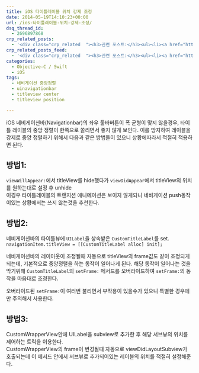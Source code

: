 ```yaml
---
title: iOS 타이틀레이블 위치 강제 조정
date: 2014-05-19T14:10:23+00:00
url: /ios-타이틀레이블-위치-강제-조정/
dsq_thread_id:
  - 2696897868
crp_related_posts:
  - '<div class="crp_related  "><h3>관련 포스트:</h3><ul><li><a href="https://www.letmecompile.com/mysql-innodb-auto-increment-%ec%84%b1%eb%8a%a5-%ec%b5%9c%ec%a0%81%ed%99%94/"     class="post-750"><span class="crp_title">MySQL - InnoDB Auto Increment 성능 최적화</span></a></li><li><a href="https://www.letmecompile.com/api-auth-jwt-jwk-explained/"     class="post-800"><span class="crp_title">API 서버 인증을 위한 JWT와 JWK 이해하기</span></a></li><li><a href="https://www.letmecompile.com/mac-app-recommendation-for-developer/"     class="post-836"><span class="crp_title">개발자를 위한 필수 맥 앱(Mac App) 10선</span></a></li><li><a href="https://www.letmecompile.com/how-cloudflare-works/"     class="post-739"><span class="crp_title">클라우드플레어(Cloudflare) 동작 원리</span></a></li><li><a href="https://www.letmecompile.com/kotlin-coroutine-vs-javascript-async-comparison/"     class="post-873"><span class="crp_title">JavaScript 개발자에게 Kotlin coroutine 10분만에 이해시키기</span></a></li></ul><div class="crp_clear"></div></div>'
crp_related_posts_feed:
  - '<div class="crp_related  "><h3>관련 포스트:</h3><ul><li><a href="https://www.letmecompile.com/mysql-innodb-auto-increment-%ec%84%b1%eb%8a%a5-%ec%b5%9c%ec%a0%81%ed%99%94/"     class="post-750"><span class="crp_title">MySQL - InnoDB Auto Increment 성능 최적화</span></a></li><li><a href="https://www.letmecompile.com/api-auth-jwt-jwk-explained/"     class="post-800"><span class="crp_title">API 서버 인증을 위한 JWT와 JWK 이해하기</span></a></li><li><a href="https://www.letmecompile.com/mac-app-recommendation-for-developer/"     class="post-836"><span class="crp_title">개발자를 위한 필수 맥 앱(Mac App) 10선</span></a></li><li><a href="https://www.letmecompile.com/how-cloudflare-works/"     class="post-739"><span class="crp_title">클라우드플레어(Cloudflare) 동작 원리</span></a></li><li><a href="https://www.letmecompile.com/kotlin-coroutine-vs-javascript-async-comparison/"     class="post-873"><span class="crp_title">JavaScript 개발자에게 Kotlin coroutine 10분만에 이해시키기</span></a></li></ul><div class="crp_clear"></div></div>'
categories:
  - Objective-C / Swift
  - iOS
tags:
  - 네비게이션 중앙정렬
  - uinavigationbar
  - titleview center
  - titleview position

---
```

iOS 네비게이션바(Navigationbar)의 좌우 툴바버튼이 폭 균형이 맞지 않을경우, 타이틀 레이블의 중앙 정렬이 한쪽으로 쏠리면서 좋지 않게 보인다. 이를 방지하여 레이블을 강제로 중앙 정렬하기 위해서 다음과 같은 방법들이 있으니 상황에따라서 적절히 적용하면 된다.

## 방법1:

`viewWillAppear:`에서 titleView를 hide했다가 `viewDidAppear`에서 titleView의 위치를 원하는대로 설정 후 unhide  
이경우 타이틀레이블의 트랜지션 애니메이션은 보이지 않게되니 네비게이션 push동작이있는 상황에서는 쓰지 않는것을 추천한다.

## 방법2:

네비게이션바의 타이틀뷰에 `UILabel`을 상속받은 `CustomTitleLabel`를 set.  
`navigationItem.titleView = [[CustomTitleLabel alloc] init];`

네비게이션바의 레이아웃이 조정될때 자동으로 titleView의 frame값도 같이 조정되게 되는데, 기본적으로 중앙정렬을 하는 동작이 일어나게 된다. 해당 동작이 일어나는 것을 막기위해 `CustomTitleLabel`의 `setFrame:` 메서드를 오버라이드하여 `setFrame:`의 동작을 마음대로 조정한다.

오버라이드된 `setFrame:`이 여러번 불리면서 부작용이 있을수가 있으니 특별한 경우에만 주의해서 사용한다.

## 방법3:

CustomWrapperView안에 UILabel을 subview로 추가한 후 해당 서브뷰의 위치를 제어하는 트릭을 이용한다.  
CustomWrapperView의 frame이 변경될때 자동으로 viewDidLayoutSubview가 호출되는데 이 메서드 안에서 서브뷰로 추가되어있는 레이블의 위치를 적절히 설정해준다.